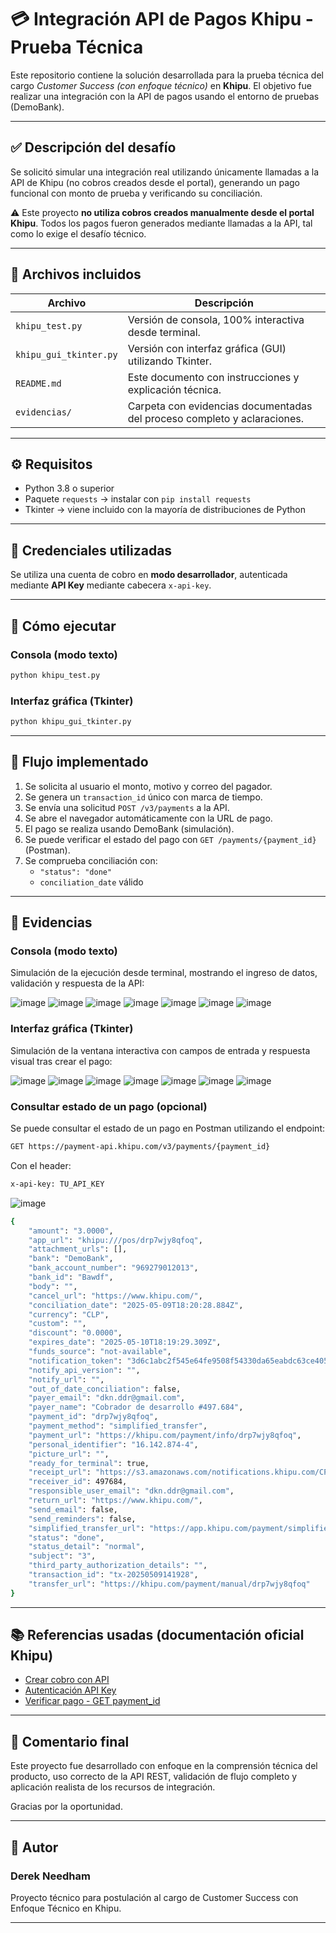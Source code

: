 
# 💳 Integración API de Pagos Khipu - Prueba Técnica

Este repositorio contiene la solución desarrollada para la prueba técnica del cargo *Customer Success (con enfoque técnico)* en **Khipu**. El objetivo fue realizar una integración con la API de pagos usando el entorno de pruebas (DemoBank).

---

## ✅ Descripción del desafío

Se solicitó simular una integración real utilizando únicamente llamadas a la API de Khipu (no cobros creados desde el portal), generando un pago funcional con monto de prueba y verificando su conciliación.

⚠️ Este proyecto **no utiliza cobros creados manualmente desde el portal Khipu**. Todos los pagos fueron generados mediante llamadas a la API, tal como lo exige el desafío técnico.

---

## 📂 Archivos incluidos

| Archivo | Descripción |
|--------|-------------|
| `khipu_test.py` | Versión de consola, 100% interactiva desde terminal. |
| `khipu_gui_tkinter.py` | Versión con interfaz gráfica (GUI) utilizando Tkinter. |
| `README.md` | Este documento con instrucciones y explicación técnica. |
| `evidencias/` | Carpeta con evidencias documentadas del proceso completo y aclaraciones. |

---

## ⚙️ Requisitos

- Python 3.8 o superior
- Paquete `requests` → instalar con `pip install requests`
- Tkinter → viene incluido con la mayoría de distribuciones de Python

---

## 🔑 Credenciales utilizadas

Se utiliza una cuenta de cobro en **modo desarrollador**, autenticada mediante **API Key** mediante cabecera `x-api-key`.

---

## 🧪 Cómo ejecutar

### Consola (modo texto)
```bash
python khipu_test.py
```

### Interfaz gráfica (Tkinter)
```bash
python khipu_gui_tkinter.py
```

---

## 🔄 Flujo implementado

1. Se solicita al usuario el monto, motivo y correo del pagador.
2. Se genera un `transaction_id` único con marca de tiempo.
3. Se envía una solicitud `POST /v3/payments` a la API.
4. Se abre el navegador automáticamente con la URL de pago.
5. El pago se realiza usando DemoBank (simulación).
6. Se puede verificar el estado del pago con `GET /payments/{payment_id}` (Postman).
7. Se comprueba conciliación con:
   - `"status": "done"`
   - `conciliation_date` válido

---

## 📸 Evidencias

### Consola (modo texto)

Simulación de la ejecución desde terminal, mostrando el ingreso de datos, validación y respuesta de la API:

![image](https://github.com/user-attachments/assets/3aaa425d-2243-4f3b-81a0-a82751e5b68f)
![image](https://github.com/user-attachments/assets/e1c386d7-213a-4212-ab9e-1354cf1b187f)
![image](https://github.com/user-attachments/assets/3383a90f-e4a7-4ad6-8671-e2b0630efcc2)
![image](https://github.com/user-attachments/assets/94784b37-19dd-4102-95f4-545dbbf15f6c)
![image](https://github.com/user-attachments/assets/ec4f2ab8-1f22-4007-a230-8398a2622dc1)
![image](https://github.com/user-attachments/assets/120a8ef9-84ed-4c26-b090-18250c97f4d6)
![image](https://github.com/user-attachments/assets/6d788e8c-f7ff-4060-b4f5-5c3f932c5386)

### Interfaz gráfica (Tkinter)

Simulación de la ventana interactiva con campos de entrada y respuesta visual tras crear el pago:

![image](https://github.com/user-attachments/assets/a93b2919-0fb0-4428-81de-1c49b8bd4d27)
![image](https://github.com/user-attachments/assets/a9dda2c7-ffb0-45c8-8ca3-b65c2c88493f)
![image](https://github.com/user-attachments/assets/99a4037e-a53e-47ca-8adc-047ae2b48680)
![image](https://github.com/user-attachments/assets/b91d473d-e161-43a7-8b07-ede18d8cdccd)
![image](https://github.com/user-attachments/assets/307d76f9-777b-4857-88ce-f58b6a554060)
![image](https://github.com/user-attachments/assets/4c624614-6bce-4663-a659-83a84f903de4)
![image](https://github.com/user-attachments/assets/47c83b5d-830e-40de-a414-89dd503fe9bb)


### Consultar estado de un pago (opcional)

Se puede consultar el estado de un pago en Postman utilizando el endpoint:
```bash
GET https://payment-api.khipu.com/v3/payments/{payment_id}
```

Con el header:
```bash
x-api-key: TU_API_KEY
```

![image](https://github.com/user-attachments/assets/caf71856-2af2-4c51-b11f-54580cc5a5d8)

```bash
{
    "amount": "3.0000",
    "app_url": "khipu:///pos/drp7wjy8qfoq",
    "attachment_urls": [],
    "bank": "DemoBank",
    "bank_account_number": "969279012013",
    "bank_id": "Bawdf",
    "body": "",
    "cancel_url": "https://www.khipu.com/",
    "conciliation_date": "2025-05-09T18:20:28.884Z",
    "currency": "CLP",
    "custom": "",
    "discount": "0.0000",
    "expires_date": "2025-05-10T18:19:29.309Z",
    "funds_source": "not-available",
    "notification_token": "3d6c1abc2f545e64fe9508f54330da65eabdc63ce405bcbced0c26e6d05a7de0",
    "notify_api_version": "",
    "notify_url": "",
    "out_of_date_conciliation": false,
    "payer_email": "dkn.ddr@gmail.com",
    "payer_name": "Cobrador de desarrollo #497.684",
    "payment_id": "drp7wjy8qfoq",
    "payment_method": "simplified_transfer",
    "payment_url": "https://khipu.com/payment/info/drp7wjy8qfoq",
    "personal_identifier": "16.142.874-4",
    "picture_url": "",
    "ready_for_terminal": true,
    "receipt_url": "https://s3.amazonaws.com/notifications.khipu.com/CPKH-0905251420-drp7wjy8qfoq.pdf",
    "receiver_id": 497684,
    "responsible_user_email": "dkn.ddr@gmail.com",
    "return_url": "https://www.khipu.com/",
    "send_email": false,
    "send_reminders": false,
    "simplified_transfer_url": "https://app.khipu.com/payment/simplified/drp7wjy8qfoq",
    "status": "done",
    "status_detail": "normal",
    "subject": "3",
    "third_party_authorization_details": "",
    "transaction_id": "tx-20250509141928",
    "transfer_url": "https://khipu.com/payment/manual/drp7wjy8qfoq"
}

```

---

## 📚 Referencias usadas (documentación oficial Khipu)

- [Crear cobro con API](https://docs.khipu.com/portal/es/payment-api/#crear-un-cobro)
- [Autenticación API Key](https://docs.khipu.com/portal/es/payment-auth/)
- [Verificar pago - GET payment_id](https://docs.khipu.com/openapi/es/v1/instant-payment/openapi/operation/getPaymentById/)

---

## 🧠 Comentario final

Este proyecto fue desarrollado con enfoque en la comprensión técnica del producto, uso correcto de la API REST, validación de flujo completo y aplicación realista de los recursos de integración.

Gracias por la oportunidad.

---

## 🙋 Autor

### Derek Needham
Proyecto técnico para postulación al cargo de Customer Success con Enfoque Técnico en Khipu.

---
